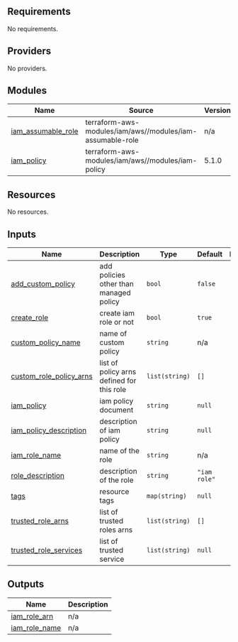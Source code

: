 <!-- BEGIN_TF_DOCS -->
## Requirements

No requirements.

## Providers

No providers.

## Modules

| Name | Source | Version |
|------|--------|---------|
| <a name="module_iam_assumable_role"></a> [iam\_assumable\_role](#module\_iam\_assumable\_role) | terraform-aws-modules/iam/aws//modules/iam-assumable-role | n/a |
| <a name="module_iam_policy"></a> [iam\_policy](#module\_iam\_policy) | terraform-aws-modules/iam/aws//modules/iam-policy | 5.1.0 |

## Resources

No resources.

## Inputs

| Name | Description | Type | Default | Required |
|------|-------------|------|---------|:--------:|
| <a name="input_add_custom_policy"></a> [add\_custom\_policy](#input\_add\_custom\_policy) | add policies other than managed policy | `bool` | `false` | no |
| <a name="input_create_role"></a> [create\_role](#input\_create\_role) | create iam role or not | `bool` | `true` | no |
| <a name="input_custom_policy_name"></a> [custom\_policy\_name](#input\_custom\_policy\_name) | name of custom policy | `string` | n/a | yes |
| <a name="input_custom_role_policy_arns"></a> [custom\_role\_policy\_arns](#input\_custom\_role\_policy\_arns) | list of policy arns defined for this role | `list(string)` | `[]` | no |
| <a name="input_iam_policy"></a> [iam\_policy](#input\_iam\_policy) | iam policy document | `string` | `null` | no |
| <a name="input_iam_policy_description"></a> [iam\_policy\_description](#input\_iam\_policy\_description) | description of iam policy | `string` | `null` | no |
| <a name="input_iam_role_name"></a> [iam\_role\_name](#input\_iam\_role\_name) | name of the role | `string` | n/a | yes |
| <a name="input_role_description"></a> [role\_description](#input\_role\_description) | description of the role | `string` | `"iam role"` | no |
| <a name="input_tags"></a> [tags](#input\_tags) | resource tags | `map(string)` | `null` | no |
| <a name="input_trusted_role_arns"></a> [trusted\_role\_arns](#input\_trusted\_role\_arns) | list of trusted roles arns | `list(string)` | `[]` | no |
| <a name="input_trusted_role_services"></a> [trusted\_role\_services](#input\_trusted\_role\_services) | list of trusted service | `list(string)` | `null` | no |

## Outputs

| Name | Description |
|------|-------------|
| <a name="output_iam_role_arn"></a> [iam\_role\_arn](#output\_iam\_role\_arn) | n/a |
| <a name="output_iam_role_name"></a> [iam\_role\_name](#output\_iam\_role\_name) | n/a |
<!-- END_TF_DOCS -->